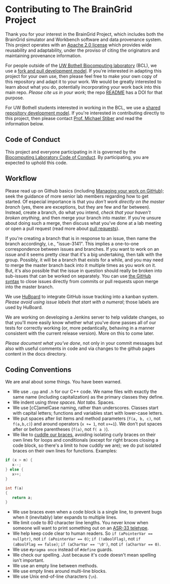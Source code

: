 # Contributing to The BrainGrid Project

Thank you for your interest in the BrainGrid Project, which includes both the BrainGrid simulator and Workbench software and data provenance system. This project operates with an [Apache 2.0 license](LICENSE.md) which provides wide reusability and adaptability, under the proviso of citing the originators and maintaining provenance information.

For people outside of the [UW Bothell Biocomputing laboratory](http://depts.washington.edu/biocomp/) (BCL), we use a [fork and pull development model](https://help.github.com/articles/about-collaborative-development-models/). If you're interested in adapting this project for your own use, then please feel free to make your own copy of this repository and adapt it to your work. We would be greatly interested to learn about what you do, potentially incorporating your work back into this main repo. *Please cite us in your work*; the repo [README](README.md) has a DOI for that purpose.

For UW Bothell students interested in working in the BCL, we use a [shared repository development model](https://help.github.com/articles/about-collaborative-development-models/). If you're interested in contributing directly to this project, then please contact [Prof. Michael Stiber](mailto:stiber@uw.edu) and read the information below.

## Code of Conduct

This project and everyone participating in it is governed by the [Biocomputing Laboratory Code of Conduct](CODE_OF_CONDUCT.md). By participating, you are expected to uphold this code.

## Workflow

Please read up on Github basics (including [Managing your work on GitHub](https://help.github.com/categories/managing-your-work-on-github/)); seek the guidance of more senior lab members regarding how to get started. Of especial importance is that you *don't work directly on the master branch* (yes, there are exceptions, but they are few and far between). Instead, create a branch, do what you intend, *check that your haven't broken anything*, and then merge your branch into master. If you're unsure about doing such a merge, then discuss what you've done at a lab meeting or open a pull request (read more about [pull requests](http://help.github.com/pull-requests/)).

If you're creating a branch that is in response to an issue, then name the branch accordingly, i.e., "issue-3141". This implies a one-to-one correspondence between issues and branches. If you want to work on an issue and it seems pretty clear that it's a big undertaking, then talk with the group. Possibly, it will be a branch that exists for a while, and you may need to merge the master branch back into it multiple times as you work on it. But, it's also possible that the issue in question should really be broken into sub-issues that can be worked on separately. You can use [the GitHub syntax](https://help.github.com/articles/closing-issues-using-keywords/) to close issues directly from commits or pull requests upon merge into the master branch.

We use [HuBoard](https://huboard.com/UWB-Biocomputing/BrainGrid#/) to integrate GitHub issue tracking into a kanban system. *Please avoid using issue labels that start with a numeral*; those labels are used by HuBoard.

We are working on developing a Jenkins server to help validate changes, so that you'll more easily know whether what you've done passes all of our tests for correctly working (or, more pedantically, behaving in a manner consistent with the current release version). More on this to come later.

*Please document what you've done*, not only in your commit messages but also with useful comments in code and via changes to the github pages content in the docs directory.

## Coding Conventions

We are anal about some things. You have been warned.

  * We use `.cpp` and `.h` for our C++ code. We name files with exactly the same name (including capitalization) as the primary classes they define.
  * We indent using *three spaces*. *Not tabs*. Spaces.
  * We use [cC]amelCase naming, rather than underscores. Classes start with capital letters; functions and variables start with lower-case letters.
  * We put spaces after list items and method parameters (`f(a, b, c)`, not `f(a,b,c)`) and around operators (`x += 1`, not `x+=1`). We don't put spaces after or before parentheses (`f(a)`, not `f( a )`).
  * We like to [cuddle our braces](http://blog.gskinner.com/archives/2008/11/curly_braces_to.html), avoiding isolating curly braces on their own lines for loops and conditionals (except for right braces closing a code block, so there's a limit to how cuddly we are); we do put isolated braces on their own lines for functions. Examples:
  ```c++
  if (x > m) {
     x--;
  } else {
     x++;
  }
  ```
  ```c++
  int f(a)
  {
     return a;
  }
  ```
  * We use braces even when a code block is a single line, to prevent bugs when it (inevitably) later expands to multiple lines.
  * We limit code to 80 character line lengths. You never know when someone will want to print something out on an [ASR-33 teletype](https://en.wikipedia.org/wiki/Teletype_Model_33).
  * We help keep code clear to human readers. So `if (aPointerVar == nullptr)`, not `if (aPointerVar == 0)`; `if (!aBoolFlag)`, not `if (aBoolFlag == false)`; `if (aCharVar == '\0')`, not `if (aCharVar == 0)`.
  * We use `#pragma once` instead of `#define` guards.
  * We check our spelling. Just because it's code doesn't mean spelling isn't important.
  * We use an empty line between methods.
  * We use empty lines around multi-line blocks.
  * We use Unix end-of-line characters (`\n`).

